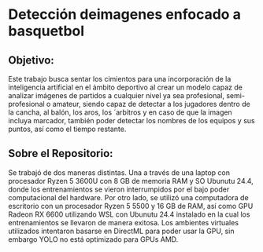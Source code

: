 # Detección deimagenes enfocado a basquetbol
## Objetivo:
Este trabajo busca sentar los cimientos para una incorporación de la inteligencia artificial en el ámbito deportivo al crear un modelo capaz de analizar imágenes de partidos a cualquier nivel ya sea profesional, semi-profesional o amateur, siendo capaz de detectar a los jugadores dentro de la cancha, al balón, los aros, los ´arbitros y en caso de que la imagen incluya marcador, también poder detectar los nombres de los equipos y sus puntos, así como el tiempo restante.

## Sobre el Repositorio:
Se trabajó de dos maneras distintas. Una a través de una laptop con procesador Ryzen 5 3600U con 8 GB de memoria RAM y SO Ubunutu 24.4, donde los entrenamientos se vieron interrumpidos por el bajo poder computacional del hardware. Por otro lado, se utilizó una computadora de escritorio con un procesador Ryzen 5 5500 y 16 GB de RAM, así como GPU Radeon RX 6600 utilizando WSL con Ubunutu 24.4 instalado en la cual los entrenamientos se llevaron de manera exitosa. Los ambientes virtuales utilizados intentaron basarse en DirectML para poder usar la GPU, sin embargo YOLO no está optimizado para GPUs AMD.
